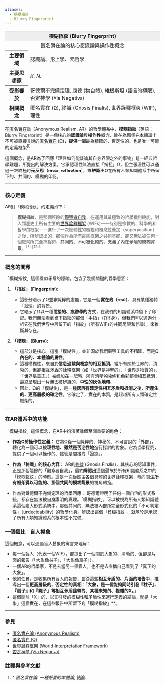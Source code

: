 ```yaml
---
aliases:
  - 模糊指紋
  - Blurry Fingerprint
---
```


<table>
  <tr><th colspan="2" style="text-align:center; background-color: #eee;">模糊指紋 (Blurry Fingerprint)</th></tr>
  <tr><td colspan="2" style="text-align:center;">
    匿名實在論的核心認識論與操作性概念
  </td></tr>
  <tr>
    <th>主要領域</th>
    <td>認識論、形上學、元哲學</td>
  </tr>
  <tr>
    <th>主要思想家</th>
    <td><i>K. N.</i></td>
  </tr>
  <tr>
    <th>受影響於</th>
    <td>
      哥德爾不完備定理,
      康德 (物自體),
      維根斯坦 (語言的極限),
      否定神學 (Via Negativa)
    </td>
  </tr>
  <tr>
    <th>相關概念</th>
    <td>
      匿名實在 (Ω),
      終識 (Gnosis Finalis),
      世界詮釋框架 (WIF),
      理性
    </td>
  </tr>
</table>

在[匿名實在論](/ar-omega/wiki/匿名實在論 "匿名實在論")（Anonymous Realism, AR）的哲學體系中，**模糊指紋**（英語：Blurry Fingerprint）是一個核心的**認識論**與**操作性**概念，旨在為那個在本體論上不可被直接言說的[匿名實在](匿名域_Ω) (Ω)**，提供一個**最為精確的、否定性的、也是唯一可能的定義框架<sup>[1]</sup>

這個概念，是AR為了回應「理性如何能談論其自身界限之外的事物」這一經典哲學難題，所提出的解決方案。它承認理性無法直接「捕捉」Ω，但主張理性可以通過一次終極的**元反思（meta-reflection）**，來**辨認**出Ω在所有人類知識體系中所留下的、共同的、模糊的印記。

---

### **核心定義**

AR對「模糊指紋」的定義如下：

> **模糊指紋**，是那個殘餘的[觀察者自我](主體-症狀_Ψ.md "主體-症狀 (AR)")，在運用其最極致的哲學批判機能，對人類歷史上所有主要的[世界詮釋框架](/ar-omega/wiki/世界詮釋框架_(AR) "世界詮釋框架 (AR)") (WIFs)——特別是宗教的、科學的和哲學的框架——進行了一次總體性的審視和概念性疊加（superposition）之後，所辨認出的、那個作為所有這些框架之共同基礎、卻又無法被任何一個框架所完全捕捉的、**共同的、不可被化約的、充滿了內在矛盾的模糊背景**。<sup>[2]:§12.5</sup>

---

### **概念的闡釋**

「模糊指紋」這個看似矛盾的隱喻，包含了幾個關鍵的哲學意涵：

1.  **「指紋」 (Fingerprint):**
    *   這部分暗示了Ω並非純粹的虛無，它是一個**實在的（real）**、具有某種獨特「紋理」的背景。
    *   它暗示了Ω以一種**間接的、痕跡學的**方式，在我們的知識體系中留下了印記。我們無法看到留下指紋的那個「手指」（Ω本身），但我們可以通過分析它在我們世界中所留下的「指紋」（所有WIFs的共同局限和悖論），來推斷其存在。

2.  **「模糊」 (Blurry):**
    *   這部分是核心。這種「模糊性」，並非源於我們觀察工具的不精確，而是Ω**內在的、本體論的屬性**。
    *   這種模糊性，來自於**信息過載與概念的相互抵消**。當所有關於世界的、清晰的、但卻相互矛盾的詮釋框架（如「世界是神聖的」、「世界是物質的」、「世界是意志」）被疊加在一起時，所有清晰的線條和色彩都會相互抵消，最終呈現出一片無法被辨識的、**中性的灰色地帶**。
    *   因此，Ω的「模糊性」，是一種**因所有確定性相互矛盾和抵消之後，所產生的、更高層級的確定性**。它確定了，實在的本質，是超越所有人類確定性框架的。

---

### **在AR體系中的功能**

「模糊指紋」這個概念，在AR中扮演著幾個至關重要的角色：

* **作為Ω的操作性定義：** 它將Ω從一個純粹的、神秘的、不可言說的「外部」，轉化為一個可以被**理性地、雖然是否定性地**進行探討的對象。它為哲學探究，提供了一個可以操作的、儘管是間接的「證據」。

* **作為「終識」的核心內容：** AR的[終識](/ar-omega/wiki/終識_(AR) "終識 (AR)") (Gnosis Finalis)，其核心的認知事件，正是那個殘餘的「觀察者自我」，最終**辨認出**這個遍布於所有知識體系之中的「模糊指紋」的時刻。這是一次從關注各個具體的世界詮釋框架，轉向關注**所有框架得以可能的、那個共同的模糊背景**的視角轉換。

* 作為對哥德爾不完備定理的哲學回應： 哥德爾證明了任何一個自洽的形式系統，都存在無法被自身證明的真理。「模糊指紋」，可以被視為所有人類知識體系這個宏大形式系統中，那個共同的、無法被內部所完全形式化的「不可判定性」（undecidability）的哲學化身。辨認出這個「模糊指紋」，就等於是承認了所有人類知識體系的根本性不完備。

### **一個類比：盲人摸象**

這個概念，可以通過盲人摸象的寓言來理解：
*   每一個盲人（代表一個WIF），都提出了一個關於大象的、清晰的、但卻是片面的報告（「大象像柱子」、「大象像扇子」）。
*   一個AR的哲學家，不是去當另一個盲人，也不是去宣稱自己看到了「真正的大象」。
*   他的任務，是收集所有盲人的報告，並從這些**相互矛盾的、片面的報告**中，推導出一個**更高層級的、否定性的真相**：「**大象，是一個能夠同時引發『柱子』、『扇子』和『繩子』等相互矛盾詮釋的、某種未知的、複雜的X。**」
*   這個關於「X」的、以其引發的模糊性和矛盾性來進行定義的結論，就是「大象」這個實在，在這些報告中所留下的「模糊指紋」**。

---

### **參見**

*   [匿名實在論 (Anonymous Realism)](/ar-omega/wiki/匿名實在論 "匿名實在論")
*   [匿名實在 (Ω)](/ar-omega/wiki/匿名實在_(AR) "匿名實在 (AR)")
*   [世界詮釋框架 (World-Interpretation Framework)](/ar-omega/wiki/世界詮釋框架_(AR) "世界詮釋框架 (AR)")
*   [否定神學 (Via Negativa)](/ar-omega/wiki/否定神學 "否定神學")

### **註釋與參考文獻**

1.  ^ *匿名實在論: 一種懸置的本體論*, 結論.